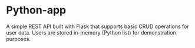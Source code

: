 # Python-app
A simple REST API built with Flask that supports basic CRUD operations for user data.   Users are stored in-memory (Python list) for demonstration purposes.
